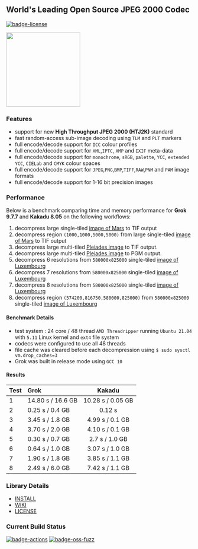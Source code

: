 ## World's Leading Open Source JPEG 2000 Codec

[![badge-license]][link-license]

<span>
 <a href="https://jpeg.org/jpeg2000/index.html" target="_blank">
  <img src="https://jpeg.org/images/jpeg2000-logo.svg" width=200, height=200 />
 </a>
</span>
<p>


### Features

* support for new **High Throughput JPEG 2000 (HTJ2K)** standard
* fast random-access sub-image decoding using `TLM` and `PLT` markers
* full encode/decode support for `ICC` colour profiles
* full encode/decode support for `XML`,`IPTC`, `XMP` and `EXIF` meta-data
* full encode/decode support for `monochrome`, `sRGB`, `palette`, `YCC`, `extended YCC`, `CIELab` and `CMYK` colour spaces
* full encode/decode support for `JPEG`,`PNG`,`BMP`,`TIFF`,`RAW`,`PNM` and `PAM` image formats
* full encode/decode support for 1-16 bit precision images

### Performance

Below is a benchmark comparing time and memory performance for **Grok 9.7.7** and **Kakadu 8.05** on the following workflows:

1. decompress large single-tiled [image of Mars](https://hirise.lpl.arizona.edu/PDS/RDR/ESP/ORB_011200_011299/ESP_011277_1825/ESP_011277_1825_RED.JP2) to TIF output
1. decompress region `(1000,1000,5000,5000)` from large single-tiled [image of Mars](https://hirise.lpl.arizona.edu/PDS/RDR/ESP/ORB_011200_011299/ESP_011277_1825/ESP_011277_1825_RED.JP2) to TIF output
1. decompress large multi-tiled [Pleiades image](https://l3harrisgeospatial-webcontent.s3.amazonaws.com/MM_Samples/Pleiades_ORTHO_UTM_BUNDLE.zip) to TIF output.
1. decompress large multi-tiled [Pleiades image](https://l3harrisgeospatial-webcontent.s3.amazonaws.com/MM_Samples/Pleiades_ORTHO_UTM_BUNDLE.zip) to PGM output.
1. decompress 6 resolutions from `580000x825000` single-tiled [image of Luxembourg](https://s3.eu-central-1.amazonaws.com/download.data.public.lu/resources/orthophoto-officelle-du-grand-duche-de-luxembourg-edition-2020/20210602-110516/Luxembourg-2020_ortho10cm_RVB_LUREF.jp2)
1. decompress 7 resolutions from `580000x825000` single-tiled [image of Luxembourg](https://s3.eu-central-1.amazonaws.com/download.data.public.lu/resources/orthophoto-officelle-du-grand-duche-de-luxembourg-edition-2020/20210602-110516/Luxembourg-2020_ortho10cm_RVB_LUREF.jp2)
1. decompress 8 resolutions from `580000x825000` single-tiled [image of Luxembourg](https://s3.eu-central-1.amazonaws.com/download.data.public.lu/resources/orthophoto-officelle-du-grand-duche-de-luxembourg-edition-2020/20210602-110516/Luxembourg-2020_ortho10cm_RVB_LUREF.jp2)
1. decompress region `(574200,816750,580000,825000)` from `580000x825000` single-tiled [image of Luxembourg](https://s3.eu-central-1.amazonaws.com/download.data.public.lu/resources/orthophoto-officelle-du-grand-duche-de-luxembourg-edition-2020/20210602-110516/Luxembourg-2020_ortho10cm_RVB_LUREF.jp2)



#### Benchmark Details

* test system : 24 core / 48 thread `AMD Threadripper`
running `Ubuntu 21.04` with `5.11` Linux kernel and `ext4` file system
* codecs were configured to use all 48 threads
* file cache was cleared before each decompression using `$ sudo sysctl vm.drop_caches=3`
* Grok was built in release mode using `GCC 10`

#### Results

| Test  | Grok               | Kakadu
| :---- | :-----             | :------: 
| 1     | 14.80 s / 16.6 GB  | 10.28 s / 0.05 GB
| 2     | 0.25 s / 0.4 GB    | 0.12 s   
| 3     | 3.45 s / 1.8 GB    | 4.99 s / 0.1 GB
| 4     | 3.70 s / 2.0 GB    | 4.10 s / 0.1 GB
| 5     | 0.30 s / 0.7 GB    | 2.7 s / 1.0 GB
| 6     | 0.64 s / 1.0 GB    | 3.07 s / 1.0 GB
| 7     | 1.90 s / 1.8 GB    | 3.85 s / 1.1 GB
| 8     | 2.49 s / 6.0 GB    | 7.42 s / 1.1 GB

### Library Details

* [INSTALL](https://github.com/GrokImageCompression/grok/blob/master/INSTALL.md)
* [WIKI](https://github.com/GrokImageCompression/grok/wiki)
* [LICENSE][link-license]

### Current Build Status
[![badge-actions]][link-actions]
[![badge-oss-fuzz]][link-oss-fuzz]  

[badge-license]: https://img.shields.io/badge/License-AGPL%20v3-blue.svg
[link-license]: https://github.com/GrokImageCompression/grok/blob/master/LICENSE
[badge-actions]: https://github.com/GrokImageCompression/grok/actions/workflows/build.yml/badge.svg?branch=master
[link-actions]: https://github.com/GrokImageCompression/grok/actions
[badge-oss-fuzz]: https://oss-fuzz-build-logs.storage.googleapis.com/badges/grok.svg
[link-oss-fuzz]: https://bugs.chromium.org/p/oss-fuzz/issues/list?sort=-opened&can=1&q=proj:grok
